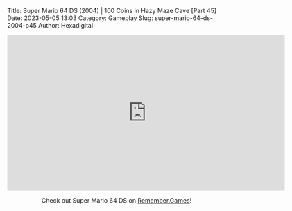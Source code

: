 Title: Super Mario 64 DS (2004) | 100 Coins in Hazy Maze Cave [Part 45]
Date: 2023-05-05 13:03
Category: Gameplay
Slug: super-mario-64-ds-2004-p45
Author: Hexadigital

<center><iframe src="https://www.youtube.com/embed/xX3i1typau4?feature=oembed" allow="accelerometer; autoplay; encrypted-media; gyroscope; picture-in-picture" width="640" height="360" frameborder="0"></iframe>

Check out Super Mario 64 DS on [Remember.Games](https://remember.games/game/2250/super-mario-64-ds/)!</center>